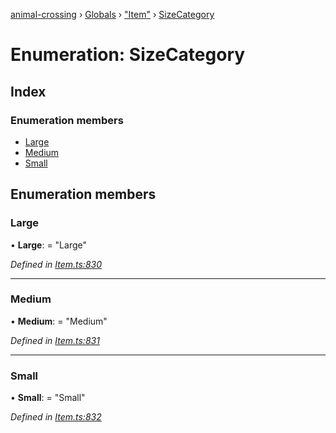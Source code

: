 [animal-crossing](../README.md) › [Globals](../globals.md) › ["Item"](../modules/_item_.md) › [SizeCategory](_item_.sizecategory.md)

# Enumeration: SizeCategory

## Index

### Enumeration members

* [Large](_item_.sizecategory.md#large)
* [Medium](_item_.sizecategory.md#medium)
* [Small](_item_.sizecategory.md#small)

## Enumeration members

###  Large

• **Large**: = "Large"

*Defined in [Item.ts:830](https://github.com/Norviah/animal-crossing/blob/ac736df/module/types/Item.ts#L830)*

___

###  Medium

• **Medium**: = "Medium"

*Defined in [Item.ts:831](https://github.com/Norviah/animal-crossing/blob/ac736df/module/types/Item.ts#L831)*

___

###  Small

• **Small**: = "Small"

*Defined in [Item.ts:832](https://github.com/Norviah/animal-crossing/blob/ac736df/module/types/Item.ts#L832)*

